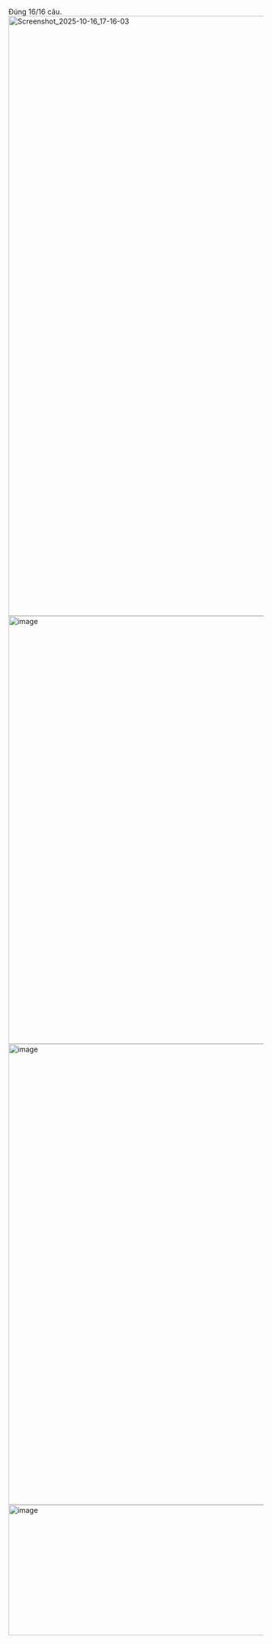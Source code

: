 Đúng 16/16 câu.
<img width="2390" height="1186" alt="Screenshot_2025-10-16_17-16-03" src="https://github.com/user-attachments/assets/9f6a0d5e-5a57-41cd-8f7d-4bba556cc5df" />
<img width="1710" height="846" alt="image" src="https://github.com/user-attachments/assets/b297ca5e-3a94-4c15-bf46-71771c61c241" />
<img width="1762" height="911" alt="image" src="https://github.com/user-attachments/assets/0030df6c-8e21-49df-a9ca-95ca8871f96d" />
<img width="1706" height="258" alt="image" src="https://github.com/user-attachments/assets/e7bd5547-d59b-4e5f-b374-1b7199080401" />
